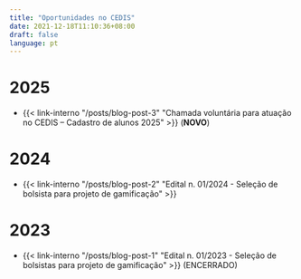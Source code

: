 ```yaml
---
title: "Oportunidades no CEDIS"
date: 2021-12-18T11:10:36+08:00
draft: false
language: pt
---
```

# 2025

- {{< link-interno "/posts/blog-post-3" "Chamada voluntária para atuação no CEDIS – Cadastro de alunos 2025​" >}} (**NOVO**)

# 2024

- {{< link-interno "/posts/blog-post-2" "Edital n. 01/2024 - Seleção de bolsista para projeto de gamificação​" >}} 

# 2023

- {{< link-interno "/posts/blog-post-1" "Edital n. 01/2023 - Seleção de bolsistas para projeto de gamificação​" >}} (ENCERRADO)